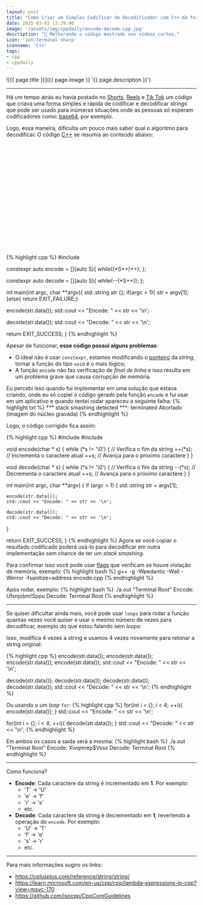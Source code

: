 ```yaml
---
layout: post
title: "Como Criar um Simples Codificar de Decodificador com C++ da forma correta"
date: 2025-03-03 13:29:40
image: '/assets/img/cppdaily/encode-decode-cpp.jpg'
description: "🚀 Melhorando o código mostrado nos vídeos curtos."
icon: 'ion:terminal-sharp'
iconname: 'C++'
tags:
- cpp
- cppdaily
---
```


![{{ page.title }}]({{ page.image }} '{{ page.description }}')

---

Há um tempo atrás eu havia postado no [Shorts](https://www.youtube.com/shorts/AIp14SlwrPQ), [Reels](https://www.instagram.com/p/DDvS9cRS8O8/) e [Tik Tok](https://www.tiktok.com/@terminalroot/video/7449902173179088133) um código que criava uma forma simples e rápida de codificar e decodificar *strings* que pode ser usado para inúmeras situações onde as pessoas só esperam codificadores como: [base64](https://terminalroot.com.br/2021/04/funcoes-para-gerar-base64-encode-e-decode-no-cpp.html), por exemplo.

Logo, essa maneira, dificulta um pouco mais saber qual o algoritmo para decodificar. O código [C++](https://terminalroot.com.br/tags#cpp) se resumia ao conteúdo abaixo:


<!-- SQUARE - GAMES ROOT -->
<script async src="//pagead2.googlesyndication.com/pagead/js/adsbygoogle.js"></script>
<ins class="adsbygoogle"
style="display:inline-block;width:336px;height:280px"
data-ad-client="ca-pub-2838251107855362"
data-ad-slot="5351066970"></ins>
<script>
(adsbygoogle = window.adsbygoogle || []).push({});
</script>

{% highlight cpp %}
#include <iostream>

constexpr auto encode = [](auto S){
  while((*S++)++);
};

constexpr auto decode = [](auto S){
  while(--(*S++));
};

int main(int argc, char **argv){
  std::string str {};
  if(argc > 1){
    str = argv[1];
  }else{ return EXIT_FAILURE;}

  encode(str.data());
  std::cout << "Encode: " << str << '\n';
  
  decode(str.data());
  std::cout << "Decode: " << str << '\n';

  return EXIT_SUCCESS;
}
{% endhighlight %}

Apesar de funcionar, **esse código possui alguns problemas**:
+ O ideal não é usar `constexpr`, estamos modificando o [ponteiro](https://terminalroot.com.br/2022/08/entenda-ponteiros-inteligentes-em-cpp-smart-pointers.html) da *string*, tornar a função do tipo `void` é o mais lógico;
+ A função `encode` não faz verificação de *final de linha* e isso resulta em um problema grave que causa corrupção de memória.

Eu percebi isso quando fui implementar em uma solução que estava criando, onde eu só copiei o código gerado pela função `encode` e fui usar em um aplicativo e quando tentei rodar apareceu a seguinte falha:
{% highlight txt %}
*** stack smashing detected ***: terminated
Abortado (imagem do núcleo gravada)
{% endhighlight %}

Logo, o código corrigido fica assim:

{% highlight cpp %}
#include <iostream>
#include <string>

void encode(char * s) {
  while (*s != '\0') {   // Verifica o fim da string
    ++(*s);              // Incrementa o caractere atual
    ++s;                 // Avança para o próximo caractere
  }
}

void decode(char * s) {
  while (*s != '\0') {   // Verifica o fim da string
    --(*s);              // Decrementa o caractere atual
    ++s;                 // Avança para o próximo caractere
  }
}

int main(int argc, char **argv) {
  if (argc > 1) {
    std::string str = argv[1];

    encode(str.data());
    std::cout << "Encode: " << str << '\n';

    decode(str.data());
    std::cout << "Decode: " << str << '\n';
  }

  return EXIT_SUCCESS;
}
{% endhighlight %}
Agora se você copiar o resultado codificado poderá usá-lo para decodificar em outra implementação sem chance de ter um *stack smashing*.

Para confirmar isso você pode usar [flags](https://terminalroot.com.br/2023/08/10-dicas-de-flags-e-parametros-para-gnu-gcc.html) que verificam se houve violação de memória, exemplo:
{% highlight bash %}
g++ -g -Wpedantic -Wall -Werror -fsanitize=address encode.cpp
{% endhighlight %}

Após rodar, exemplo:
{% highlight bash %}
./a.out "Terminal Root"
Encode: Ufsnjobm!Sppu
Decode: Terminal Root
{% endhighlight %}

---

Se quiser dificultar ainda mais, você pode usar `loops` para rodar a função quantas vezes você quiser e usar o mesmo número de vezes para decodificar, exemplo do que estou falando sem *loops*:

Isso, modifica 4 vezes a string e usamos 4 vezes novamente para retonar a string original:

{% highlight cpp %}
encode(str.data());
encode(str.data());
encode(str.data());
encode(str.data());
std::cout << "Encode: " << str << '\n';

decode(str.data());
decode(str.data());
decode(str.data());
decode(str.data());
std::cout << "Decode: " << str << '\n';
{% endhighlight %}

Ou usando o um *loop* `for`:
{% highlight cpp %}
for(int i = {}; i < 4; ++i){
  encode(str.data());
}
std::cout << "Encode: " << str << '\n';

for(int i = {}; i < 4; ++i){
  decode(str.data());
}
std::cout << "Decode: " << str << '\n';
{% endhighlight %}

Em ambos os casos a saída será a mesma:
{% highlight bash %}
./a.out "Terminal Root"
Encode: Xivqmrep$Vssx
Decode: Terminal Root
{% endhighlight %}

---

Como funciona?
- **Encode**: Cada caractere da string é incrementado em **1**. Por exemplo:
  - 'T' -> 'U'
  - 'e' -> 'f'
  - 'r' -> 's'
  - etc.
- **Decode**: Cada caractere da string é decrementado em **1**, revertendo a operação do `encode`. Por exemplo:
  - 'U' -> 'T'
  - 'f' -> 'e'
  - 's' -> 'r'
  - etc.

---

Para mais informações sugiro os links:
+ <https://cplusplus.com/reference/string/string/>
+ <https://learn.microsoft.com/en-us/cpp/cpp/lambda-expressions-in-cpp?view=msvc-170>
+ <https://github.com/isocpp/CppCoreGuidelines>

